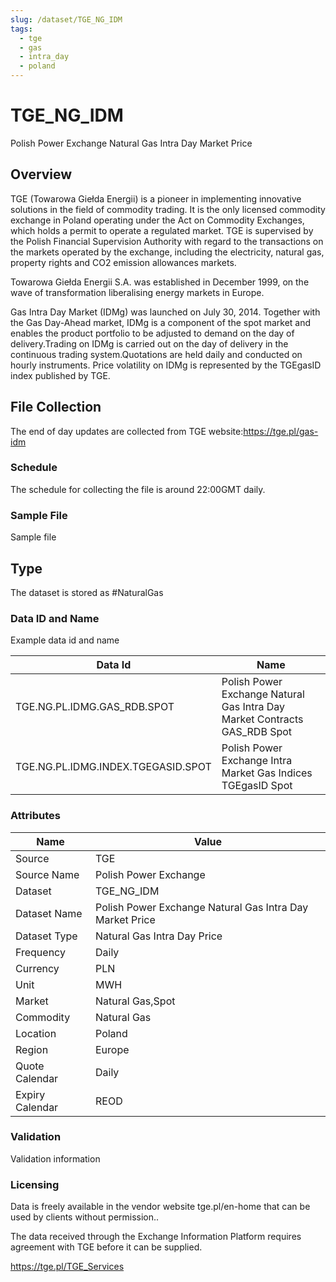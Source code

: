 ```yaml
---
slug: /dataset/TGE_NG_IDM
tags:
  - tge
  - gas
  - intra_day
  - poland
---
```

TGE_NG_IDM
============================================================

Polish Power Exchange Natural Gas Intra Day Market Price

## Overview

TGE (Towarowa Giełda Energii)  is a pioneer in implementing innovative solutions in the field of commodity trading. It is the only licensed commodity exchange in Poland operating under the Act on Commodity Exchanges, which holds a permit to operate a regulated market. TGE is supervised by the Polish Financial Supervision Authority with regard to the transactions on the markets operated by the exchange, including the electricity, natural gas, property rights and CO2 emission allowances markets.

Towarowa Giełda Energii S.A. was established in December 1999, on the wave of transformation liberalising energy markets in Europe.

Gas Intra Day Market (IDMg) was launched on July 30, 2014. Together with the Gas Day-Ahead market, IDMg is a component of the spot market and enables the product portfolio to be adjusted to demand on the day of delivery.Trading on IDMg is carried out on the day of delivery in the continuous trading system.Quotations are held daily and conducted on hourly instruments. Price volatility on IDMg is represented by the TGEgasID index published by TGE.

## File Collection

The end of day updates are collected from TGE website:https://tge.pl/gas-idm 

### Schedule

The schedule for collecting the file is around 22:00GMT daily.

### Sample File

Sample file

## Type

The dataset is stored as #NaturalGas

### Data ID and Name

Example data id and name

|**Data Id**|**Name**|
|-|-|
|TGE.NG.PL.IDMG.GAS_RDB.SPOT|Polish Power Exchange Natural Gas Intra Day Market Contracts GAS_RDB Spot|
|TGE.NG.PL.IDMG.INDEX.TGEGASID.SPOT|Polish Power Exchange Intra Market Gas Indices TGEgasID Spot|

### Attributes

|Name|Value|
|-|-|
|Source|TGE|
|Source Name|Polish Power Exchange|
|Dataset|TGE_NG_IDM|
|Dataset Name|Polish Power Exchange Natural Gas Intra Day Market Price|
|Dataset Type|Natural Gas Intra Day Price|
|Frequency|Daily|
|Currency|PLN|
|Unit|MWH|
|Market|Natural Gas,Spot|
|Commodity|Natural Gas|
|Location|Poland|
|Region|Europe|
|Quote Calendar|Daily|
|Expiry Calendar|REOD|

### Validation

Validation information

### Licensing

Data is freely available in the vendor website tge.pl/en-home that can be used by clients without permission..

The data received through the Exchange Information Platform requires agreement with TGE before it can be supplied.

https://tge.pl/TGE_Services

